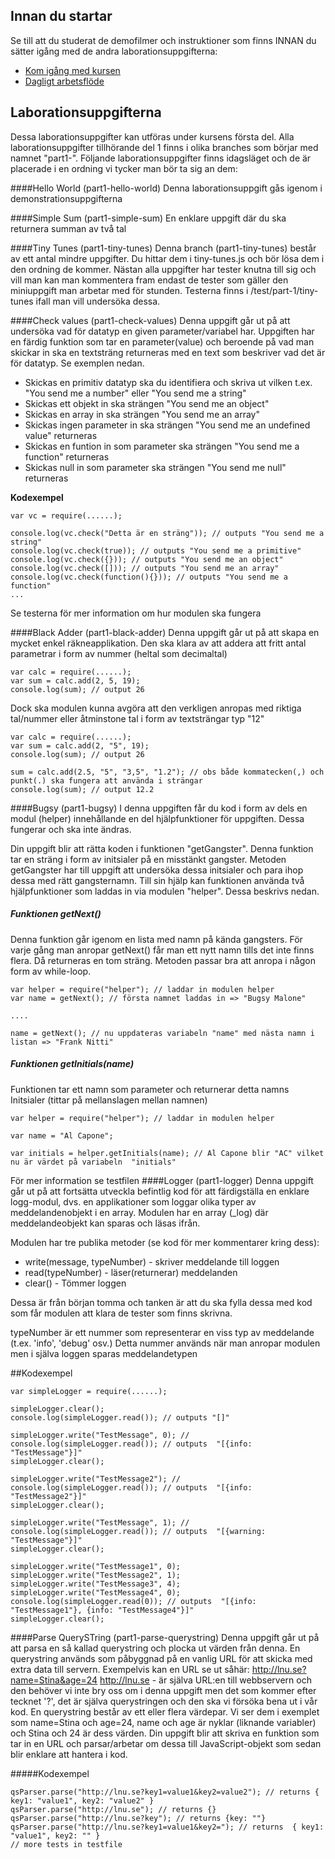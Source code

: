 ## Innan du startar
Se till att du studerat de demofilmer och instruktioner som finns INNAN du sätter igång med de andra laborationsuppgifterna:
- [Kom igång med kursen](https://coursepress.lnu.se/kurs/grundlaggande-programmering/kom-igang-med-kursen/)
- [Dagligt arbetsflöde](https://coursepress.lnu.se/kurs/grundlaggande-programmering/workflow-laborationer/)


## Laborationsuppgifterna
Dessa laborationsuppgifter kan utföras under kursens första del. Alla laborationsuppgifter tillhörande del 1 finns i olika branches som börjar med namnet "part1-". Följande laborationsuppgifter finns idagsläget och de är placerade i en ordning vi tycker man bör ta sig an dem:

####Hello World  (part1-hello-world)
Denna laborationsuppgift gås igenom i demonstrationsuppgifterna

####Simple Sum (part1-simple-sum)
En enklare uppgift där du ska returnera summan av två tal

####Tiny Tunes (part1-tiny-tunes)
Denna branch (part1-tiny-tunes) består av ett antal mindre uppgifter. Du hittar dem i tiny-tunes.js och bör lösa dem i den ordning de kommer. Nästan alla uppgifter har tester knutna till sig och vill man kan man kommentera fram endast de tester som gäller den miniuppgift man arbetar med för stunden. Testerna finns i /test/part-1/tiny-tunes ifall man vill undersöka dessa.

####Check values (part1-check-values)
Denna uppgift går ut på att undersöka vad för datatyp en given parameter/variabel har.
Uppgiften har en färdig funktion som tar en parameter(value) och beroende på vad man skickar in
ska en textsträng returneras med en text som beskriver vad det är för datatyp. Se exemplen nedan.

* Skickas en primitiv datatyp ska du identifiera och skriva ut vilken t.ex. "You send me a number" eller "You send me a string"
* Skickas ett objekt in ska strängen "You send me an object"
* Skickas en array in ska strängen "You send me an array"
* Skickas ingen parameter in ska strängen "You send me an undefined value" returneras
* Skickas en funtion in som parameter ska strängen "You send me a function" returneras
* Skickas null in som parameter ska strängen "You send me null" returneras

**Kodexempel**
```
var vc = require(......);

console.log(vc.check("Detta är en sträng")); // outputs "You send me a string"
console.log(vc.check(true)); // outputs "You send me a primitive"
console.log(vc.check({})); // outputs "You send me an object"
console.log(vc.check([])); // outputs "You send me an array"
console.log(vc.check(function(){})); // outputs "You send me a function"
...
```
Se testerna för mer information om hur modulen ska fungera

####Black Adder (part1-black-adder)
Denna uppgift går ut på att skapa en mycket enkel räkneapplikation.
Den ska klara av att addera att fritt antal parametrar i form av nummer (heltal som decimaltal)

```
var calc = require(......);
var sum = calc.add(2, 5, 19);
console.log(sum); // output 26

```
Dock ska modulen kunna avgöra att den verkligen anropas med riktiga tal/nummer
eller åtminstone tal i form av textsträngar typ "12"


```
var calc = require(......);
var sum = calc.add(2, "5", 19);
console.log(sum); // output 26

sum = calc.add(2.5, "5", "3,5", "1.2"); // obs både kommatecken(,) och punkt(.) ska fungera att använda i strängar
console.log(sum); // output 12.2

```
####Bugsy (part1-bugsy)
I denna uppgiften får du kod i form av dels en modul (helper) innehållande en del hjälpfunktioner
för uppgiften. Dessa fungerar och ska inte ändras.

Din uppgift blir att rätta koden i funktionen "getGangster". Denna funktion tar en sträng i form av initsialer
på en misstänkt gangster. Metoden getGangster har till uppgift att undersöka dessa initsialer och para ihop dessa
med rätt gangsternamn. Till sin hjälp kan funktionen använda två hjälpfunktioner som laddas in via modulen "helper".
Dessa beskrivs nedan.

##### Funktionen getNext()
Denna funktion går igenom en lista med namn på kända gangsters. För varje gång man anropar getNext() får man ett nytt
namn tills det inte finns flera. Då returneras en tom sträng. Metoden passar bra att anropa i någon form av while-loop.

```
var helper = require("helper"); // laddar in modulen helper
var name = getNext(); // första namnet laddas in => "Bugsy Malone"

....

name = getNext(); // nu uppdateras variabeln "name" med nästa namn i listan => "Frank Nitti"

```

##### Funktionen getInitials(name)
Funktionen tar ett namn som parameter och returnerar detta namns Initsialer (tittar på mellanslagen mellan namnen)

```
var helper = require("helper"); // laddar in modulen helper

var name = "Al Capone";

var initials = helper.getInitials(name); // Al Capone blir "AC" vilket nu är värdet på variabeln  "initials"

```
För mer information se testfilen
####Logger (part1-logger)
Denna uppgift går ut på att fortsätta utveckla befintlig kod för att färdigställa en enklare
logg-modul, dvs. en applikationer som loggar olika typer av meddelandenobjekt i en array.
Modulen har en array (_log) där meddelandeobjekt kan sparas och läsas ifrån.

Modulen har tre publika metoder (se kod för mer kommentarer kring dess):
* write(message, typeNumber) - skriver meddelande till loggen
* read(typeNumber) - läser(returnerar) meddelanden
* clear() - Tömmer loggen


Dessa är från början tomma och tanken är att du ska fylla dessa med kod som får modulen  att
klara de tester som finns skrivna.

typeNumber är ett nummer som representerar en viss typ av meddelande (t.ex. 'info', 'debug' osv.)
Detta nummer används när man anropar modulen men i själva loggen sparas meddelandetypen

##Kodexempel
```
var simpleLogger = require(......);

simpleLogger.clear();
console.log(simpleLogger.read()); // outputs "[]"

simpleLogger.write("TestMessage", 0); //
console.log(simpleLogger.read()); // outputs  "[{info: "TestMessage"}]"
simpleLogger.clear();

simpleLogger.write("TestMessage2"); //
console.log(simpleLogger.read()); // outputs  "[{info: "TestMessage2"}]"
simpleLogger.clear();

simpleLogger.write("TestMessage", 1); //
console.log(simpleLogger.read()); // outputs  "[{warning: "TestMessage"}]"
simpleLogger.clear();

simpleLogger.write("TestMessage1", 0);
simpleLogger.write("TestMessage2", 1);
simpleLogger.write("TestMessage3", 4);
simpleLogger.write("TestMessage4", 0);
console.log(simpleLogger.read(0)); // outputs  "[{info: "TestMessage1"}, {info: "TestMessage4"}]"
simpleLogger.clear();

```
####Parse QuerySTring (part1-parse-querystring)
Denna uppgift går ut på att parsa en så kallad querystring och plocka ut värden från denna. En querystring används som påbyggnad på en vanlig URL för att skicka med extra data till servern. Exempelvis kan en URL se ut såhär:
http://lnu.se?name=Stina&age=24
http://lnu.se - är själva URL:en till webbservern och den behöver vi inte bry oss om i denna uppgift men det som kommer efter tecknet '?', det är själva querystringen och den ska vi försöka bena ut i vår kod. En querystring består av ett eller flera värdepar. Vi ser dem i exemplet som name=Stina och age=24, name och age är nyklar (liknande variabler) och Stina och 24 är dess värden. Din uppgift blir att skriva en funktion som tar in en URL och parsar/arbetar om dessa till JavaScript-objekt som sedan blir enklare att hantera i kod. 

#####Kodexempel 
```
qsParser.parse("http://lnu.se?key1=value1&key2=value2"); // returns { key1: "value1", key2: "value2" }
qsParser.parse("http://lnu.se"); // returns {}
qsParser.parse("http://lnu.se?key"); // returns {key: ""}
qsParser.parse("http://lnu.se?key1=value1&key2="); // returns  { key1: "value1", key2: "" }
// more tests in testfile  
```

